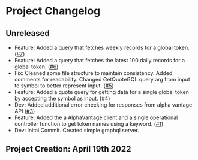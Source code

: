 # Project Changelog

## Unreleased

- Feature: Added a query that fetches weekly records for a global token. ([#7](https://github.com/josh-W42/stonks-graphwatch/pull/7))
- Feature: Added a query that fetches the latest 100 daily records for a global token. ([#6](https://github.com/josh-W42/stonks-graphwatch/pull/6))
- Fix: Cleaned some file structure to maintain consistency. Added comments for readability. Changed GetQuoteGQL query arg from input to symbol to better represent input. ([#5](https://github.com/josh-W42/stonks-graphwatch/pull/5))
- Feature: Added a quote query for getting data for a single global token by accepting the symbol as input. ([#4](https://github.com/josh-W42/stonks-graphwatch/pull/4))
- Dev: Added additional error checking for responses from alpha vantage API ([#3](https://github.com/josh-W42/stonks-graphwatch/pull/3))
- Feature: Added the a AlphaVantage client and a single operational controller function to get token names using a keyword. ([#1](https://github.com/josh-W42/stonks-graphwatch/compare/feature/alpha-vantage-client?expand=1))
- Dev: Inital Commit. Created simple graphql server.

## Project Creation: April 19th 2022
